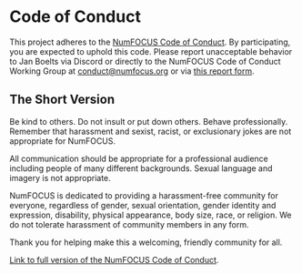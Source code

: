 
# Code of Conduct

This project adheres to the [NumFOCUS Code of
Conduct](https://numfocus.org/code-of-conduct). By participating, you are expected to
uphold this code. Please report unacceptable behavior to Jan Boelts via Discord or
directly to the NumFOCUS Code of Conduct Working Group at conduct@numfocus.org or via
[this report form](https://numfocus.typeform.com/to/ynjGdT).

## The Short Version

Be kind to others. Do not insult or put down others. Behave professionally. Remember
that harassment and sexist, racist, or exclusionary jokes are not appropriate for
NumFOCUS.

All communication should be appropriate for a professional audience including people of
many different backgrounds. Sexual language and imagery is not appropriate.

NumFOCUS is dedicated to providing a harassment-free community for everyone, regardless
of gender, sexual orientation, gender identity and expression, disability, physical
appearance, body size, race, or religion. We do not tolerate harassment of community
members in any form.

Thank you for helping make this a welcoming, friendly community for all.

[Link to full version of the NumFOCUS Code of
Conduct](https://numfocus.org/code-of-conduct).

